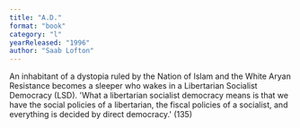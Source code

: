 ```yaml
---
title: "A.D."
format: "book"
category: "l"
yearReleased: "1996"
author: "Saab Lofton"
---
```

An inhabitant of a dystopia ruled by the Nation of Islam and the White Aryan Resistance becomes a sleeper who wakes in a Libertarian Socialist Democracy (LSD). 'What a libertarian socialist democracy means is that we have the social policies of a libertarian, the fiscal policies of a socialist, and everything is decided by direct democracy.' (135) 